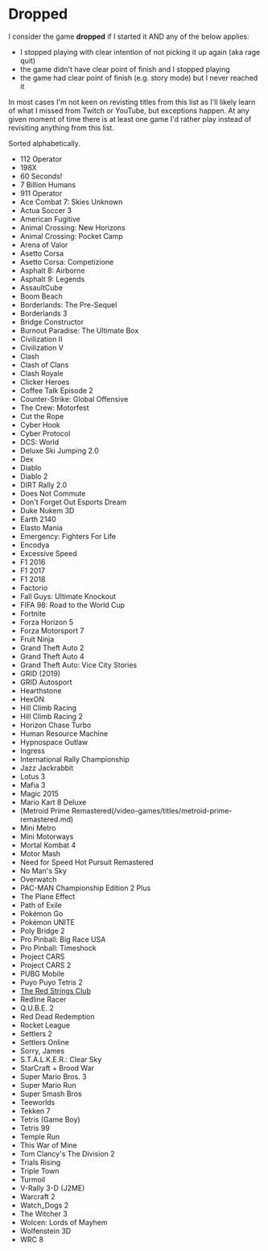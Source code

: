 # Dropped

I consider the game **dropped** if I started it AND any of the below applies:

- I stopped playing with clear intention of not picking it up again (aka rage quit)
- the game didn't have clear point of finish and I stopped playing
- the game had clear point of finish (e.g. story mode) but I never reached it

In most cases I'm not keen on revisting titles from this list as I'll likely learn of what I missed from Twitch or YouTube, but exceptions happen. At any given moment of time there is at least one game I'd rather play instead of revisiting anything from this list.

Sorted alphabetically.

- 112 Operator
- 198X
- 60 Seconds!
- 7 Billion Humans
- 911 Operator
- Ace Combat 7: Skies Unknown
- Actua Soccer 3
- American Fugitive
- Animal Crossing: New Horizons
- Animal Crossing: Pocket Camp
- Arena of Valor
- Asetto Corsa
- Asetto Corsa: Competizione
- Asphalt 8: Airborne
- Asphalt 9: Legends
- AssaultCube
- Boom Beach
- Borderlands: The Pre-Sequel
- Borderlands 3
- Bridge Constructor
- Burnout Paradise: The Ultimate Box
- Civilization II
- Civilization V
- Clash
- Clash of Clans
- Clash Royale
- Clicker Heroes
- Coffee Talk Episode 2
- Counter-Strike: Global Offensive
- The Crew: Motorfest
- Cut the Rope
- Cyber Hook
- Cyber Protocol
- DCS: World
- Deluxe Ski Jumping 2.0
- Dex
- Diablo
- Diablo 2
- DIRT Rally 2.0
- Does Not Commute
- Don't Forget Out Esports Dream
- Duke Nukem 3D
- Earth 2140
- Elasto Mania
- Emergency: Fighters For Life
- Encodya
- Excessive Speed
- F1 2016
- F1 2017
- F1 2018
- Factorio
- Fall Guys: Ultimate Knockout
- FIFA 98: Road to the World Cup
- Fortnite
- Forza Horizon 5
- Forza Motorsport 7
- Fruit Ninja
- Grand Theft Auto 2
- Grand Theft Auto 4
- Grand Theft Auto: Vice City Stories
- GRID (2019)
- GRID Autosport
- Hearthstone
- HexON
- Hill Climb Racing
- Hill Climb Racing 2
- Horizon Chase Turbo
- Human Resource Machine
- Hypnospace Outlaw
- Ingress
- International Rally Championship
- Jazz Jackrabbit
- Lotus 3
- Mafia 3
- Magic 2015
- Mario Kart 8 Deluxe
- [Metroid Prime Remastered(/video-games/titles/metroid-prime-remastered.md)
- Mini Metro
- Mini Motorways
- Mortal Kombat 4
- Motor Mash
- Need for Speed Hot Pursuit Remastered
- No Man's Sky
- Overwatch
- PAC-MAN Championship Edition 2 Plus
- The Plane Effect
- Path of Exile
- Pokémon Go
- Pokémon UNITE
- Poly Bridge 2
- Pro Pinball: Big Race USA
- Pro Pinball: Timeshock
- Project CARS
- Project CARS 2
- PUBG Mobile
- Puyo Puyo Tetris 2
- [The Red Strings Club](../titles/red-strings-club.md)
- Redline Racer
- Q.U.B.E. 2
- Red Dead Redemption
- Rocket League
- Settlers 2
- Settlers Online
- Sorry, James
- S.T.A.L.K.E.R.: Clear Sky
- StarCraft + Brood War
- Super Mario Bros. 3
- Super Mario Run
- Super Smash Bros
- Teeworlds
- Tekken 7
- Tetris (Game Boy)
- Tetris 99
- Temple Run
- This War of Mine
- Tom Clancy's The Division 2
- Trials Rising
- Triple Town
- Turmoil
- V-Rally 3-D (J2ME)
- Warcraft 2
- Watch_Dogs 2
- The Witcher 3
- Wolcen: Lords of Mayhem
- Wolfenstein 3D
- WRC 8
